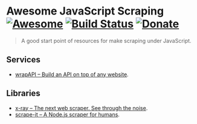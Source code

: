 # Awesome JavaScript Scraping [![Awesome](https://cdn.rawgit.com/sindresorhus/awesome/d7305f38d29fed78fa85652e3a63e154dd8e8829/media/badge.svg)](https://github.com/Kikobeats/awesome-scraping-js) [![Build Status](https://img.shields.io/travis/Kikobeats/awesome-scraping-js/master.svg?style=flat-square)](https://travis-ci.org/Kikobeats/awesome-scraping-js) [![Donate](https://img.shields.io/badge/donate-paypal-blue.svg?style=flat-square)](https://paypal.me/kikobeats)

> A good start point of resources for make scraping under JavaScript.

## Services

* [wrapAPI – Build an API on top of any website](https://wrapapi.com/).

## Libraries

* [x-ray – The next web scraper. See through the <html> noise](https://github.com/lapwinglabs/x-ray).
* [scrape-it – A Node.js scraper for humans](https://github.com/IonicaBizau/scrape-it).
